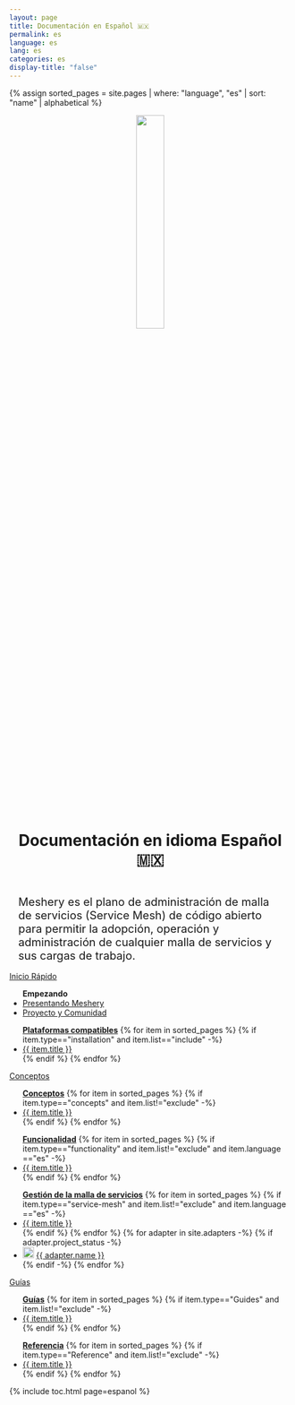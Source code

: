 ```yaml
---
layout: page
title: Documentación en Español 🇲🇽
permalink: es
language: es
lang: es
categories: es
display-title: "false"
---
```


{% assign sorted_pages = site.pages | where: "language", "es" | sort: "name" | alphabetical %}

<div style="display: block; text-align: center; margin-bottom: 30px;">
    <a href="https://layer5.io/meshery">
    <img style="width: calc(100% / 3.2); margin-bottom: 20px;"
         src="/assets/img/meshery/meshery-logo-light-text.svg" />
    </a>
    <p>
      <h1>Documentación en idioma Español 🇲🇽</h1>
    </p>
</div>

<!-- Contribuir Inicio-->
<p style="margin:auto;padding:1rem;font-size: 1.25rem;">Meshery es el plano de administración de malla de servicios (Service Mesh) de código abierto para permitir la adopción, operación y administración de cualquier malla de servicios y sus cargas de trabajo.</p>
<div class="wrapper" style="text-align: left;">

  <!-- QUICK START -->
  <div>
    <a href="{{ site.baseurl }}/es/installation/quick-start">
        <div class="overview">Inicio&nbsp;Rápido</div>
    </a>
    <ul><b>Empezando</b>
        <li><a href="{{ site.baseurl }}/es/overview">Presentando Meshery</a></li>
        <li><a href="{{ site.baseurl }}/es/project">Proyecto y Comunidad</a></li>        
    </ul>
    <ul><b><a href="{{ site.baseurl }}/es/installation/platforms" class="text-black">Plataformas compatibles</a></b>
        {% for item in sorted_pages %}
        {% if item.type=="installation" and item.list=="include" -%}
          <li><a href="{{ site.baseurl }}{{ item.url }}">{{ item.title }}</a>
          </li>
          {% endif %}
        {% endfor %}
      </ul>
  </div>
  
  <!-- CONCEPTS -->
  <div>
    <a href="{{ site.baseurl }}/es/concepts">
        <div class="overview">Conceptos</div>
    </a>
    <ul><b><a href="{{ site.baseurl }}/es/concepts" class="text-black">Conceptos</a></b>
      {% for item in sorted_pages %}
      {% if item.type=="concepts" and item.list!="exclude" -%}
        <li><a href="{{ site.baseurl }}{{ item.url }}">{{ item.title }}</a>
        </li>
        {% endif %}
      {% endfor %}
    </ul>
    <ul><b><a href="{{ site.baseurl }}/es/functionality" class="text-black">Funcionalidad</a></b>
      {% for item in sorted_pages %}
        <!-- {{ item.title }}|{{ item.type }}|{{ item.list }}|{{ item.language }}<br> -->
      {% if item.type=="functionality" and item.list!="exclude" and item.language =="es" -%}
        <li><a href="{{ site.baseurl }}{{ item.url }}">{{ item.title }}</a>
        </li>
        {% endif %}
      {% endfor %}
    </ul>
    <ul><b><a href="{{ site.baseurl }}/es/service-meshes" class="text-black">Gestión de la malla de servicios</a></b>
      {% for item in sorted_pages %}
      {% if item.type=="service-mesh" and item.list!="exclude" and item.language =="es" -%}
        <li><a href="{{ site.baseurl }}{{ item.url }}">{{ item.title }}</a>
        </li>
        {% endif %}
      {% endfor %}
      {% for adapter in site.adapters -%}
      {% if adapter.project_status -%}
        <li><img src="{{ adapter.image }}" style="width:20px" /> <a href="{{ site.baseurl }}{{ adapter.url }}">{{ adapter.name }}</a></li>
      {% endif -%}
      {% endfor %}
    </ul>
  </div>

  <!-- GUIDES -->
  <div>
    <a href="{{ site.baseurl }}/es/guides">
        <div class="overview">Guías</div>
    </a>
    <ul><b><a href="{{ site.baseurl }}/es/guides" class="text-black">Guías</a></b>
      {% for item in sorted_pages %}
      {% if item.type=="Guides" and item.list!="exclude" -%}
        <li><a href="{{ site.baseurl }}{{ item.url }}">{{ item.title }}</a>
        </li>
        {% endif %}
      {% endfor %}
    </ul>
    <ul><b><a href="{{ site.baseurl }}/es/reference" class="text-black">Referencia</a></b>
        {% for item in sorted_pages %}
        {% if item.type=="Reference" and item.list!="exclude" -%}
          <li><a href="{{ site.baseurl }}{{ item.url }}">{{ item.title }}</a>
          </li>
          {% endif %}
        {% endfor %}
      </ul>
  </div>
</div>



<!-- <div style="text-align:center;padding:0;margin:0;">
<img src="https://layer5.io/assets/images/meshery/meshery-logo-shadow-light-white-text-side.svg" width="60%" />
<h1>Documentation</h1>
</div> -->
{% include toc.html page=espanol %}
